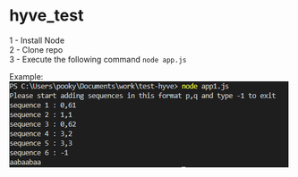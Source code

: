 # hyve_test
1 - Install Node  
2 - Clone repo  
3 - Execute the following command `node app.js`  

Example:  
![example](Capture.PNG)
